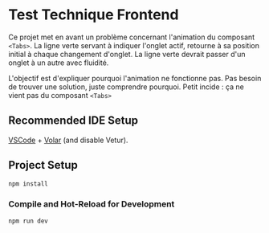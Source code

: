 # Test Technique Frontend

Ce projet met en avant un problème concernant l'animation du composant `<Tabs>`. La ligne verte servant à indiquer l'onglet actif, retourne à sa position initial à chaque changement d'onglet. 
La ligne verte devrait passer d'un onglet à un autre avec fluidité.

L'objectif est d'expliquer pourquoi l'animation ne fonctionne pas. Pas besoin de trouver une solution, juste comprendre pourquoi.
Petit incide : ça ne vient pas du composant `<Tabs>`

## Recommended IDE Setup

[VSCode](https://code.visualstudio.com/) + [Volar](https://marketplace.visualstudio.com/items?itemName=Vue.volar) (and disable Vetur).

## Project Setup

```sh
npm install
```

### Compile and Hot-Reload for Development

```sh
npm run dev
```